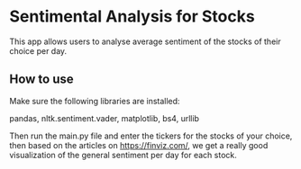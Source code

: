 # Sentimental Analysis for Stocks

This app allows users to analyse average sentiment of the stocks of their choice per day.

## How to use

Make sure the following libraries are installed:

pandas, nltk.sentiment.vader, matplotlib, bs4, urllib

Then run the main.py file and enter the tickers for the stocks of your choice, then based on the articles on https://finviz.com/, we get a really good visualization of the general sentiment per day for each stock.

